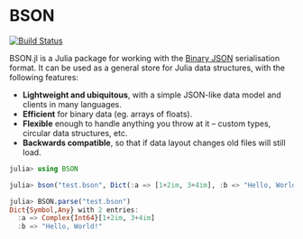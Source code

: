 # BSON

[![Build Status](https://travis-ci.org/MikeInnes/BSON.jl.svg?branch=master)](https://travis-ci.org/MikeInnes/BSON.jl)

BSON.jl is a Julia package for working with the [Binary JSON](http://bsonspec.org/) serialisation format. It can be used as a general store for Julia data structures, with the following features:

* **Lightweight and ubiquitous**, with a simple JSON-like data model and clients in many languages.
* **Efficient** for binary data (eg. arrays of floats).
* **Flexible** enough to handle anything you throw at it – custom types, circular data structures, etc.
* **Backwards compatible**, so that if data layout changes old files will still load.

```julia
julia> using BSON

julia> bson("test.bson", Dict(:a => [1+2im, 3+4im], :b => "Hello, World!"))

julia> BSON.parse("test.bson")
Dict{Symbol,Any} with 2 entries:
  :a => Complex{Int64}[1+2im, 3+4im]
  :b => "Hello, World!"
```
